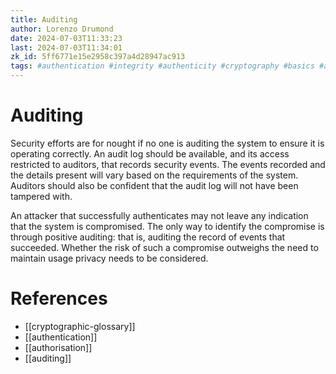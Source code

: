 ```yaml
---
title: Auditing
author: Lorenzo Drumond
date: 2024-07-03T11:33:23
last: 2024-07-03T11:34:01
zk_id: 5ff6771e15e2958c397a4d28947ac913
tags: #authentication #integrity #authenticity #cryptography #basics #authorisation #auditing #confidentiality
---
```



# Auditing

Security efforts are for nought if no one is auditing the system to ensure it is operating correctly. An audit log should be available, and its access restricted to auditors, that records security events. The events recorded and the details present will vary based on the requirements of the system. Auditors should also be confident that the audit log will not have been tampered with.

An attacker that successfully authenticates may not leave any indication that the system is compromised. The only way to identify the compromise is through positive auditing: that is, auditing the record of events that succeeded. Whether the risk of such a compromise outweighs the need to maintain usage privacy needs to be considered.

# References
- [[cryptographic-glossary]]
- [[authentication]]
- [[authorisation]]
- [[auditing]]
